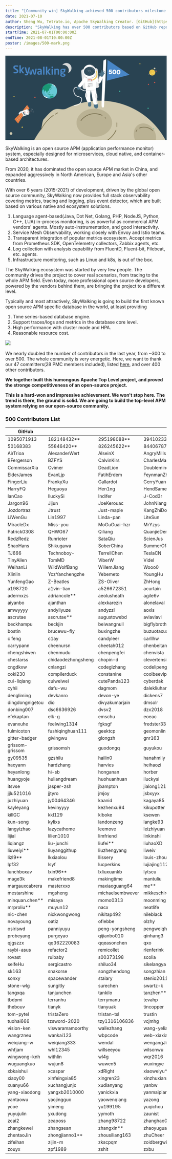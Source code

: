 ```yaml
---
title: "[Community win] SkyWalking achieved 500 contributors milestone."
date: 2021-07-10
author: Sheng Wu, Tetrate.io, Apache SkyWalking Creator. [GitHub](https://github.com/wu-sheng) [X](https://x.com/wusheng1108) [Linkedin](https://www.linkedin.com/in/wusheng1108)
description: "SkyWalking has over 500 contributors based on GitHub repository statistics. This is a remarkable achievement for the whole diverse community."
startTime: 2021-07-01T00:00:00Z
endTime: 2021-08-01T10:00:00Z
poster: /images/500-mark.png
---
```


![](500-mark.png)

SkyWalking is an open source APM (application performance monitor) system, especially designed for microservices, cloud native, and container-based architectures. 

From 2020, it has dominated the open source APM market in China, and expanded aggressively in North American, Europe and Asia's other countries.

With over 6 years (2015-2021) of development, driven by the global open source community, SkyWalking now provides full stack observability covering metrics, tracing and logging, plus event detector, which are built based on various native and ecosystem solutions.

1. Language agent-based(Java, Dot Net, Golang, PHP, NodeJS, Python, C++, LUA) in-process monitoring, is as powerful as commercial APM vendors' agents. Mostly auto-instrumentation, and good interactivity.
2. Service Mesh Observability, working closely with Envoy and Istio teams.
3. Transparent integration of popular metrics ecosystem. Accept metrics from Prometheus SDK, OpenTelemetry collectors, Zabbix agents, etc.
4. Log collection with analysis capability from FluentD, Fluent-bit, Filebeat, etc. agents.
5. Infrastructure monitoring, such as Linux and k8s, is out of the box.

The SkyWalking ecosystem was started by very few people. The community drives the project to cover real scenarios, from tracing to the whole APM field. Even today, more professional open source developers, powered by the vendors behind them, are bringing the project to a different level. 

Typically and most attractively, SkyWalking is going to build the first known open source APM specific database in the world, at least providing
1. Time series-based database engine.
2. Support traces/logs and metrics in the database core level.
3. High performance with cluster mode and HPA.
4. Reasonable resource cost.

![](500-trend.jpeg)

We nearly doubled the number of contributors in the last year, from ~300 to over 500. The whole community is very energetic. Here, we want to thank our 47 committers(28 PMC members included), listed [here](https://skywalking.apache.org/team/), and over 400 other contributors. 

**We together built this humongous Apache Top Level project, and proved the stronge competitiveness of an open-source project.**

**This is a hard-won and impressive achievement. We won't stop here. The trend is there, the ground is solid. We are going to build the top-level APM system relying on our open-source community.**

### 500 Contributors List
|GitHub|||||
|----|----|----|----|----|
|1095071913|182148432**|295198088**|394102339**|437376068**|
|50168383|55846420**|826245622**|844067874|Ahoo-Wang|
|AirTrioa|AlexanderWert|AlseinX|AngryMills|Ax1an|
|BFergerson|BZFYS|CalvinKirs|CharlesMaster|ChaunceyLin5152|
|CommissarXia|Cvimer|DeadLion|Doublemine|Du-fei|
|ElderJames|EvanLjp|FatihErdem|FeynmanZhou|Fine0830|
|FingerLiu|FrankyXu|Gallardot|GerryYuan|HackerRookie|
|HarryFQ|Heguoya|Hen1ng|HendSame|Humbertzhang|
|IanCao|IluckySi|Indifer|J-Cod3r|JaredTan95|
|Jargon96|Jijun|JoeKerouac|JohnNiang|Johor03|
|Jozdortraz|Jtrust|Just-maple|KangZhiDong|LazyLei|
|LiWenGu|Lin1997|Linda-pan|LiteSun|Liu-XinYuan|
|MiracleDx|Miss-you|MoGuGuai-hzr|MrYzys|O-ll-O|
|Patrick0308|QHWG67|Qiliang|QuanjieDeng|RandyAbernethy|
|RedzRedz|Runrioter|SataQiu|ScienJus|SevenBlue2018|
|ShaoHans|Shikugawa|SoberChina|SummerOfServenteen|Switch-vov|
|TJ666|Technoboy-|TerrellChen|TeslaCN|TheRealHaui|
|TinyAllen|TomMD|ViberW|Videl|WALL-E|
|WeihanLi|WildWolfBang|WillemJiang|Wooo0|XhangUeiJong|
|Xlinlin|YczYanchengzhe|Yebemeto|YoungHu|YunaiV|
|YunfengGao|Z-Beatles|ZS-Oliver|ZhHong|ZhuoSiChen|
|a198720|a1vin-tian|a526672351|acurtain|adamni135|
|adermxzs|adriancole**|aeolusheath|agile6v|aix3|
|aiyanbo|ajanthan|alexkarezin|alonelaval|amogege|
|amwyyyy|andyliyuze|andyzzl|aoxls|arugal|
|ascrutae|ascrutae**|augustowebd|aviaviavi|bai-yang|
|beckhampu|beckjin|beiwangnull|bigflybrother|bootsrc|
|bostin|brucewu-fly|buxingzhe|buzuotaxuan|bwh12398**|
|c feng|c1ay|candyleer|carllhw|carlvine500|
|carrypann|cheenursn|cheetah012|chenbeitang|chenglei**|
|chengshiwen|chenmudu|chenpengfei|chenvista|chess-equality|
|chestarss|chidaodezhongsheng|chopin-d|clevertension|clk1st|
|cngdkxw|cnlangzi|codeglzhang|codelipenghui|coder-yqj|
|coki230|compilerduck|constanine|coolbeevip|crystaldust|
|cui-liqiang|cuiweiwei|cutePanda123|cyberdak|cyejing|
|cyhii|dafu-wu|dagmom|dalekliuhan**|darcydai|
|dengliming|devkanro|devon-ye|dickens7|dimaaan|
|dingdongnigetou|dio|divyakumarjain|dmsolr|dominicqi|
|donbing007|dsc6636926|dvsv2|dzx2018|echooymxq|
|efekaptan|elk-g|emschu|eoeac|evanljp**|
|evanxuhe|feelwing1314|fgksgf|fredster33|fuhuo|
|fulmicoton|fushiqinghuan111|geektcp|geomonlin|ggndnn|
|gitter-badger|givingwu|glongzh|gnr163|gonedays|
|grissom-grissom|grissomsh|guodongq|guyukou|gxthrj|
|gy09535|gzshilu|hailin0|hanahmily|haotian2015|
|haoyann|hardzhang|harvies|heihaozi|hepyu|
|heyanlong|hi-sb|honganan|horber|hsoftxl|
|huangyoje|huliangdream|huohuanhuan|iluckysi|innerpeacez|
|itsvse|jasper-zsh|jbampton|jialong121|jinlongwang|
|jjlu521016|jjtyro|jmjoy|jsbxyyx|justeene|
|juzhiyuan|jy00464346|kaanid|kagaya85|karott|
|kayleyang|kevinyyyy|kezhenxu94|kikupotter|kilingzhang|
|killGC|kkl129|klboke|ksewen|kuaikuai|
|kun-song|kylixs|landonzeng|langke93|langyan1022|
|langyizhao|lazycathome|leemove|leizhiyuan|libinglong|
|lijial|lilien1010|limfriend|linkinshi|linliaoy|
|liqiangz|liu-junchi|liufei**|liuhaoXD|liuhaoyang|
|liuweiyi**|liuyanggithup|liuzhengyang|liweiv|lixin40**|
|lizl9**|lkxiaolou|llissery|louis-zhou|lpcy|
|lpf32|lsyf|lucperkins|lujiajing1126|lunamagic1978|
|lunchboxav|lxin96**|lxliuxuankb|lytscu|lyzhang1999|
|mage3k|makefriend8|makingtime|mantuliu|maolie|
|margauxcabrera|masterxxo|maxiaoguang64|me**|membphis|
|mestarshine|mgsheng|michaelsembwever|mikkeschiren|ming_flycash**|
|minquan.chen**|misaya|momo0313|moonming|mrproliu|
|mrproliu**|muyun12|nacx|neatlife|neeuq|
|nic-chen|nickwongwong|nikitap492|nileblack|nisiyong|
|novayoung|oatiz|oflebbe|olzhy|onecloud360|
|osiriswd|panniyuyu|peng-yongsheng|pengweiqhca|potiuk|
|probeyang|purgeyao|qijianbo010|qinhang3|qiuyu-d|
|qjgszzx|qq362220083|qqeasonchen|qxo|ralphgj|
|raybi-asus|refactor2|remicollet|rlenferink|rootsongjc|
|rovast|ruibaby|s00373198|scolia|sdanzo|
|seifeHu|sergicastro|shiluo34|sikelangya|simonlei|
|sk163|snakorse|songzhendong|songzhian|songzhian**|
|sonxy|spacewander|stalary|stenio2011|stevehu|
|stone-wlg|sungitly|surechen|swartz-k|sxzaihua|
|tangxqa|tanjunchen|tankilo|tanzhen**|taskmgr|
|tbdpmi|terranhu|terrymanu|tevahp|thanq|
|thebouv|tianyk|tianyuak|tincopper|tinyu0|
|tom-pytel|tristaZero|tristan-tsl|trustin|tsuilouis|
|tuohai666|tzsword-2020|tzy1316106836|vcjmhg|viktoryi|
|vision-ken|viswaramamoorthy|wallezhang|wang-yeliang|wang_weihan**|
|wangrzneu|wankai123|wbpcode|web-xiaxia|webb2019|
|weiqiang-w|weiqiang333|wendal|wengangJi|wenjianzhang|
|whfjam|whl12345|willseeyou|wilsonwu|wind2008hxy|
|wingwong-knh|withlin|wl4g|wqr2016|wu-sheng|
|wuguangkuo|wujun8|wuwen5|wuxingye|x22x22|
|xbkaishui|xcaspar|xdRight|xiaoweiyu**|xiaoxiangmoe|
|xiaoy00|xinfeingxia85|xingren23|xinzhuxiansheng|xonze|
|xuanyu66|xuchangjunjx|xudianyang|yanbw|yanfch|
|yang-xiaodong|yangxb2010000|yanickxia|yanmaipian|yanmingbi|
|yantaowu|yaojingguo|yaowenqiang|yazong|ychandu|
|ycoe|yimeng|yu199195|yuqichou|yushuqiang**|
|yuyujulin|yxudong|yymoth|zaunist|zaygrzx|
|zcai2|zeaposs|zhang98722|zhanghao001|zhangjianweibj|
|zhangkewei|zhangsean|zhangxin**|zhaoyuguang|zhe1926|
|zhentaoJin|zhongjianno1**|zhousiliang163|zhuCheer|zhyyu|
|zifeihan|zijin-m|zkscpqm|zoidbergwill|zoumingzm|
|zouyx|zpf1989|zshit|zxbu|zygfengyuwuzu|
